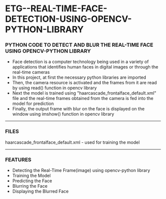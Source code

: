 # ETG--REAL-TIME-FACE-DETECTION-USING-OPENCV-PYTHON-LIBRARY

### PYTHON CODE TO DETECT AND BLUR THE REAL-TIME FACE USING OPENCV-PYTHON LIBRARY

- Face detection is a computer technology being used in a variety of applications that identifies human faces in digital images or through the real-time cameras
- In this project, at first the necessary python libraries are imported
- Then, the camera resource is activated and the frames from it are read by using read() function in opencv library
- Next the model is trained using "haarcascade_frontalface_default.xml" file and the real-time frames obtained from the camera is fed into the model for prediction
- Finally, the output frame with blur on the face is displayed on the window using imshow() function in opencv library

-----

### FILES

haarcascade_frontalface_default.xml - used for training the model

-----

### FEATURES

- Detecting the Real-Time Frame(image) using opencv-python library
- Training the Model
- Predicting the Face 
- Blurring the Face
- Displaying the Blurred Face



